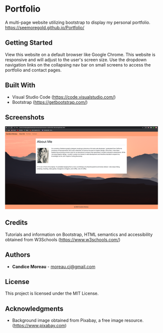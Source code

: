 # Portfolio
A multi-page website utilizing bootstrap to display my personal portfolio.
https://seemoregold.github.io/Portfolio/

## Getting Started

View this website on a default browser like Google Chrome. This website is responsive and will adjust to the user's screen size. Use the dropdown navigation links on the collapsing nav bar on small screens to access the portfolio and contact pages.


## Built With

* Visual Studio Code (https://code.visualstudio.com/)
* Bootstrap (https://getbootstrap.com/)

## Screenshots
![Screen shot of about me page](assets/images/screen-shot.png?raw=true "Index screen shot")

## Credits

Tutorials and information on Bootstrap, HTML semantics and accessibility obtained from W3Schools (https://www.w3schools.com/)

## Authors

* **Candice Moreau** - moreau.cj@gmail.com


## License

This project is licensed under the MIT License.


## Acknowledgments

* Background image obtained from Pixabay, a free image resource. (https://www.pixabay.com)
